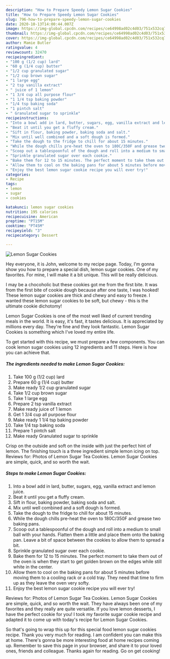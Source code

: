 ```yaml
---
description: "How to Prepare Speedy Lemon Sugar Cookies"
title: "How to Prepare Speedy Lemon Sugar Cookies"
slug: 796-how-to-prepare-speedy-lemon-sugar-cookies
date: 2020-10-13T14:00:44.007Z
image: https://img-global.cpcdn.com/recipes/ce64998ad02c4d03/751x532cq70/lemon-sugar-cookies-recipe-main-photo.jpg
thumbnail: https://img-global.cpcdn.com/recipes/ce64998ad02c4d03/751x532cq70/lemon-sugar-cookies-recipe-main-photo.jpg
cover: https://img-global.cpcdn.com/recipes/ce64998ad02c4d03/751x532cq70/lemon-sugar-cookies-recipe-main-photo.jpg
author: Mamie Butler
ratingvalue: 4
reviewcount: 32470
recipeingredient:
- "100 g (1/2 cup) lard"
- "60 g (1/4 cup) butter"
- "1/2 cup granulated sugar"
- "1/2 cup brown sugar"
- "1 large egg"
- "2 tsp vanilla extract"
- " juice of 1 lemon"
- "1 3/4 cup all purpose flour"
- "1 1/4 tsp baking powder"
- "1/4 tsp baking soda"
- "1 pintch salt"
- " Granulated sugar to sprinkle"
recipeinstructions:
- "Into a bowl add in lard, butter, sugars, egg, vanilla extract and lemon juice."
- "Beat it until you get a fluffy cream."
- "Sift in flour, baking powder, baking soda and salt."
- "Mix until well combined and a soft dough is formed."
- "Take the dough to the fridge to chill for about 15 minutes."
- "While the dough chills pre-heat the oven to 180C/350F and grease two baking pans."
- "Scoop out a tablespoonful of the dough and roll into a medium to small ball with your hands. Flatten them a little and place them onto the baking pan. Leave a bit of space between the cookies to allow them to spread a bit."
- "Sprinkle granulated sugar over each cookie."
- "Bake them for 12 to 15 minutes. The perfect moment to take them out of the oven is when they start to get golden brown on the edges while still white in the center."
- "Allow them to cool on the baking pans for about 5 minutes before moving them to a cooling rack or a cold tray. They need that time to firm up as they leave the oven very softy."
- "Enjoy the best lemon sugar cookie recipe you will ever try!"
categories:
- Recipe
tags:
- lemon
- sugar
- cookies

katakunci: lemon sugar cookies 
nutrition: 195 calories
recipecuisine: American
preptime: "PT15M"
cooktime: "PT45M"
recipeyield: "3"
recipecategory: Dessert

---
```



![Lemon Sugar Cookies](https://img-global.cpcdn.com/recipes/ce64998ad02c4d03/751x532cq70/lemon-sugar-cookies-recipe-main-photo.jpg)

Hey everyone, it is John, welcome to my recipe page. Today, I'm gonna show you how to prepare a special dish, lemon sugar cookies. One of my favorites. For mine, I will make it a bit unique. This will be really delicious.

I may be a chocoholic but these cookies got me from the first bite. It was from the first bite of cookie dough because after one taste, I was hooked! These lemon sugar cookies are thick and chewy and easy to freeze. I wanted these lemon sugar cookies to be soft, but chewy - this is the ultimate cookie dichotomy!

Lemon Sugar Cookies is one of the most well liked of current trending meals in the world. It is easy, it's fast, it tastes delicious. It is appreciated by millions every day. They're fine and they look fantastic. Lemon Sugar Cookies is something which I've loved my entire life.


To get started with this recipe, we must prepare a few components. You can cook lemon sugar cookies using 12 ingredients and 11 steps. Here is how you can achieve that.

<!--inarticleads1-->

##### The ingredients needed to make Lemon Sugar Cookies:

1. Take 100 g (1/2 cup) lard
1. Prepare 60 g (1/4 cup) butter
1. Make ready 1/2 cup granulated sugar
1. Take 1/2 cup brown sugar
1. Take 1 large egg
1. Prepare 2 tsp vanilla extract
1. Make ready  juice of 1 lemon
1. Get 1 3/4 cup all purpose flour
1. Make ready 1 1/4 tsp baking powder
1. Take 1/4 tsp baking soda
1. Prepare 1 pintch salt
1. Make ready  Granulated sugar to sprinkle


Crisp on the outside and soft on the inside with just the perfect hint of lemon. The finishing touch is a three ingredient simple lemon icing on top. Reviews for: Photos of Lemon Sugar Tea Cookies. Lemon Sugar Cookies are simple, quick, and so worth the wait. 

<!--inarticleads2-->

##### Steps to make Lemon Sugar Cookies:

1. Into a bowl add in lard, butter, sugars, egg, vanilla extract and lemon juice.
1. Beat it until you get a fluffy cream.
1. Sift in flour, baking powder, baking soda and salt.
1. Mix until well combined and a soft dough is formed.
1. Take the dough to the fridge to chill for about 15 minutes.
1. While the dough chills pre-heat the oven to 180C/350F and grease two baking pans.
1. Scoop out a tablespoonful of the dough and roll into a medium to small ball with your hands. Flatten them a little and place them onto the baking pan. Leave a bit of space between the cookies to allow them to spread a bit.
1. Sprinkle granulated sugar over each cookie.
1. Bake them for 12 to 15 minutes. The perfect moment to take them out of the oven is when they start to get golden brown on the edges while still white in the center.
1. Allow them to cool on the baking pans for about 5 minutes before moving them to a cooling rack or a cold tray. They need that time to firm up as they leave the oven very softy.
1. Enjoy the best lemon sugar cookie recipe you will ever try!


Reviews for: Photos of Lemon Sugar Tea Cookies. Lemon Sugar Cookies are simple, quick, and so worth the wait. They have always been one of my favorites and they really are quite versatile. If you love lemon desserts, I have the perfect cookie for you! I took my favorite sugar cookie recipe and adapted it to come up with today&#39;s recipe for Lemon Sugar Cookies. 

So that's going to wrap this up for this special food lemon sugar cookies recipe. Thank you very much for reading. I am confident you can make this at home. There's gonna be more interesting food at home recipes coming up. Remember to save this page in your browser, and share it to your loved ones, friends and colleague. Thanks again for reading. Go on get cooking!

